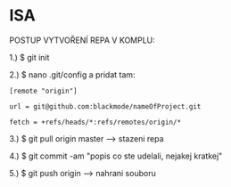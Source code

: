 ISA
===

POSTUP VYTVOŘENÍ REPA V KOMPLU:

1.) $ git init

2.) $ nano .git/config a pridat tam:

    [remote "origin"]
    
    url = git@github.com:blackmode/nameOfProject.git
    
    fetch = +refs/heads/*:refs/remotes/origin/*


3.) $ git pull origin master --> stazeni repa

4.) $ git commit -am "popis co ste udelali, nejakej kratkej"

5.) $ git push origin     --> nahrani souboru
